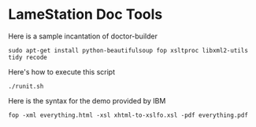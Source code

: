 LameStation Doc Tools
=====================

Here is a sample incantation of doctor-builder

    sudo apt-get install python-beautifulsoup fop xsltproc libxml2-utils tidy recode

Here's how to execute this script

    ./runit.sh

Here is the syntax for the demo provided by IBM

    fop -xml everything.html -xsl xhtml-to-xslfo.xsl -pdf everything.pdf
